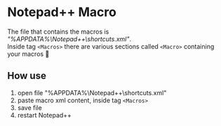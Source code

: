 # Notepad++ Macro<br>

The file that contains the macros is <i>"%APPDATA%\Notepad++\shortcuts.xml"</i>.<br>
Inside tag `<Macros>` there are various sections called `<Macro>` containing your macros :clap:
  
## How use

1. open file "%APPDATA%\Notepad++\shortcuts.xml"
2. paste macro xml content, inside tag `<Macros>`
3. save file
4. restart Notepad++

  
